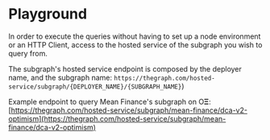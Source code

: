 # Playground

In order to execute the queries without having to set up a node environment or an HTTP Client, access to the hosted service of the subgraph you wish to query from.

The subgraph's hosted service endpoint is composed by the deployer name, and the subgraph name: `https://thegraph.com/hosted-service/subgraph/{DEPLOYER_NAME}/{SUBGRAPH_NAME}`)

Example endpoint to query Mean Finance's subgraph on O**Ξ**: [https://thegraph.com/hosted-service/subgraph/mean-finance/dca-v2-optimism](https://thegraph.com/hosted-service/subgraph/mean-finance/dca-v2-optimism)
